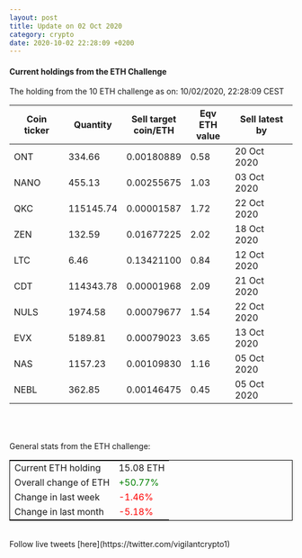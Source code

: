 ```yaml
---
layout: post
title: Update on 02 Oct 2020
category: crypto
date: 2020-10-02 22:28:09 +0200
---
```

<!-- Global site tag (gtag.js) - Google Analytics -->
<script async src="https://www.googletagmanager.com/gtag/js?id=UA-103831149-5"></script>
<script>
  window.dataLayer = window.dataLayer || [];
  function gtag(){dataLayer.push(arguments);}
  gtag('js', new Date());

  gtag('config', 'UA-103831149-5');
</script>


#### Current holdings from the ETH Challenge

The holding from the 10 ETH challenge as on: 10/02/2020, 22:28:09 CEST

|Coin ticker|Quantity|Sell target<br>coin/ETH|Eqv ETH<br>value|Sell latest by|
|-----------|--------|-----------|-----------|--------------|
ONT|334.66|  0.00180889|0.58|20 Oct 2020|
NANO|455.13|  0.00255675|1.03|03 Oct 2020|
QKC|115145.74|  0.00001587|1.72|22 Oct 2020|
ZEN|132.59|  0.01677225|2.02|18 Oct 2020|
LTC|6.46|  0.13421100|0.84|12 Oct 2020|
CDT|114343.78|  0.00001968|2.09|21 Oct 2020|
NULS|1974.58|  0.00079677|1.54|22 Oct 2020|
EVX|5189.81|  0.00079023|3.65|13 Oct 2020|
NAS|1157.23|  0.00109830|1.16|05 Oct 2020|
NEBL|362.85|  0.00146475|0.45|05 Oct 2020|

<br>
<br>
<br>
General stats from the ETH challenge:

<table style="border:1px solid black;margin-left:auto;margin-right:auto;">
	<tbody>
	<tr>
		<td>Current ETH holding</td>
		<td>     15.08 ETH</td>
	</tr>
	<tr>
		<td>Overall change of ETH</td>
		<td><font color="green">+50.77%</font></td>
	</tr>
	<tr>
		<td>Change in last week</td>
		<td><font color="red">-1.46%</font></td>
	</tr>
	<tr>
		<td>Change in last month</td>
		<td><font color="red">-5.18%</font></td>
	</tr>
	</tbody>
</table>

<br>
Follow live tweets [here](https://twitter.com/vigilantcrypto1)
<br>
<br>